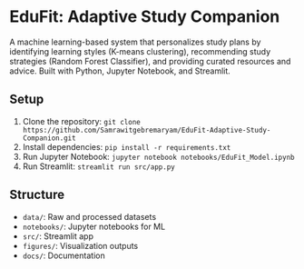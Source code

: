 

# EduFit: Adaptive Study Companion

A machine learning-based system that personalizes study plans by identifying learning styles (K-means clustering), recommending study strategies (Random Forest Classifier), and providing curated resources and advice. Built with Python, Jupyter Notebook, and Streamlit.

## Setup
1. Clone the repository: `git clone https://github.com/Samrawitgebremaryam/EduFit-Adaptive-Study-Companion.git`
2. Install dependencies: `pip install -r requirements.txt`
3. Run Jupyter Notebook: `jupyter notebook notebooks/EduFit_Model.ipynb`
4. Run Streamlit: `streamlit run src/app.py`

## Structure
- `data/`: Raw and processed datasets
- `notebooks/`: Jupyter notebooks for ML
- `src/`: Streamlit app
- `figures/`: Visualization outputs
- `docs/`: Documentation
